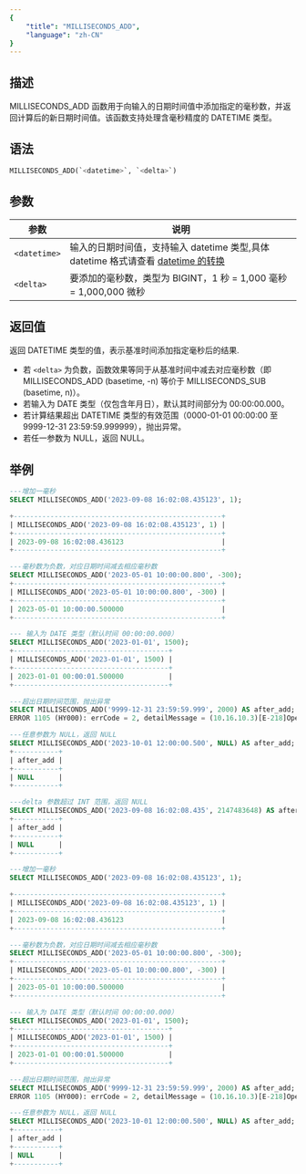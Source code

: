 ```yaml
---
{
    "title": "MILLISECONDS_ADD",
    "language": "zh-CN"
}
---
```


## 描述

MILLISECONDS_ADD 函数用于向输入的日期时间值中添加指定的毫秒数，并返回计算后的新日期时间值。该函数支持处理含毫秒精度的 DATETIME 类型。

## 语法

```sql
MILLISECONDS_ADD(`<datetime>`, `<delta>`)
```

## 参数

| 参数 | 说明 |
| ---- | ---- |
| `<datetime>` | 输入的日期时间值，支持输入 datetime 类型,具体 datetime 格式请查看 [datetime 的转换](../../../../../current/sql-manual/basic-element/sql-data-types/conversion/datetime-conversion) |
| `<delta>` | 要添加的毫秒数，类型为 BIGINT，1 秒 = 1,000 毫秒 = 1,000,000 微秒 |

## 返回值

返回 DATETIME 类型的值，表示基准时间添加指定毫秒后的结果.

- 若 `<delta>` 为负数，函数效果等同于从基准时间中减去对应毫秒数（即 MILLISECONDS_ADD (basetime, -n) 等价于 MILLISECONDS_SUB (basetime, n)）。
- 若输入为 DATE 类型（仅包含年月日），默认其时间部分为 00:00:00.000。
- 若计算结果超出 DATETIME 类型的有效范围（0000-01-01 00:00:00 至 9999-12-31 23:59:59.999999），抛出异常。
- 若任一参数为 NULL，返回 NULL。

## 举例

```sql
---增加一毫秒
SELECT MILLISECONDS_ADD('2023-09-08 16:02:08.435123', 1);

+---------------------------------------------------+
| MILLISECONDS_ADD('2023-09-08 16:02:08.435123', 1) |
+---------------------------------------------------+
| 2023-09-08 16:02:08.436123                        |
+---------------------------------------------------+

---毫秒数为负数，对应日期时间减去相应毫秒数
SELECT MILLISECONDS_ADD('2023-05-01 10:00:00.800', -300);
+---------------------------------------------------+
| MILLISECONDS_ADD('2023-05-01 10:00:00.800', -300) |
+---------------------------------------------------+
| 2023-05-01 10:00:00.500000                        |
+---------------------------------------------------+

--- 输入为 DATE 类型（默认时间 00:00:00.000）
SELECT MILLISECONDS_ADD('2023-01-01', 1500);
+--------------------------------------+
| MILLISECONDS_ADD('2023-01-01', 1500) |
+--------------------------------------+
| 2023-01-01 00:00:01.500000           |
+--------------------------------------+

---超出日期时间范围，抛出异常
SELECT MILLISECONDS_ADD('9999-12-31 23:59:59.999', 2000) AS after_add;
ERROR 1105 (HY000): errCode = 2, detailMessage = (10.16.10.3)[E-218]Operation milliseconds_add of 9999-12-31 23:59:59.999000, 2000 out of range

---任意参数为 NULL，返回 NULL
SELECT MILLISECONDS_ADD('2023-10-01 12:00:00.500', NULL) AS after_add;
+-----------+
| after_add |
+-----------+
| NULL      |
+-----------+

---delta 参数超过 INT 范围，返回 NULL
SELECT MILLISECONDS_ADD('2023-09-08 16:02:08.435', 2147483648) AS after_add;
+-----------+
| after_add |
+-----------+
| NULL      |
+-----------+

---增加一毫秒
SELECT MILLISECONDS_ADD('2023-09-08 16:02:08.435123', 1);

+---------------------------------------------------+
| MILLISECONDS_ADD('2023-09-08 16:02:08.435123', 1) |
+---------------------------------------------------+
| 2023-09-08 16:02:08.436123                        |
+---------------------------------------------------+

---毫秒数为负数，对应日期时间减去相应毫秒数
SELECT MILLISECONDS_ADD('2023-05-01 10:00:00.800', -300);
+---------------------------------------------------+
| MILLISECONDS_ADD('2023-05-01 10:00:00.800', -300) |
+---------------------------------------------------+
| 2023-05-01 10:00:00.500000                        |
+---------------------------------------------------+

--- 输入为 DATE 类型（默认时间 00:00:00.000）
SELECT MILLISECONDS_ADD('2023-01-01', 1500);
+--------------------------------------+
| MILLISECONDS_ADD('2023-01-01', 1500) |
+--------------------------------------+
| 2023-01-01 00:00:01.500000           |
+--------------------------------------+

---超出日期时间范围，抛出异常
SELECT MILLISECONDS_ADD('9999-12-31 23:59:59.999', 2000) AS after_add;
ERROR 1105 (HY000): errCode = 2, detailMessage = (10.16.10.3)[E-218]Operation milliseconds_add of 9999-12-31 23:59:59.999000, 2000 out of range

---任意参数为 NULL，返回 NULL
SELECT MILLISECONDS_ADD('2023-10-01 12:00:00.500', NULL) AS after_add;
+-----------+
| after_add |
+-----------+
| NULL      |
+-----------+

```

